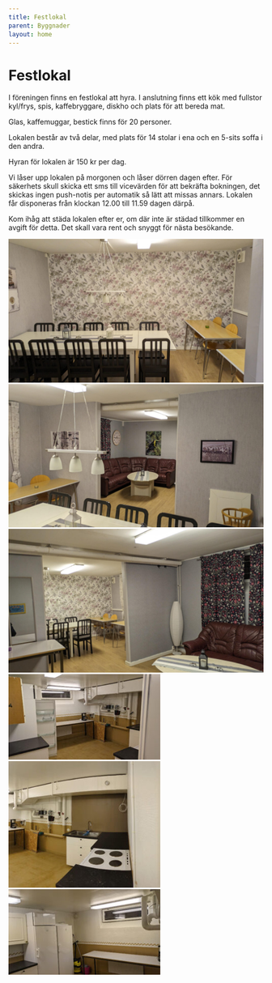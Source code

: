 ```yaml
---
title: Festlokal
parent: Byggnader
layout: home
---
```


# Festlokal

I föreningen finns en festlokal att hyra. I anslutning finns ett kök med fullstor kyl/frys, spis, kaffebryggare, diskho och plats för att bereda mat.

Glas, kaffemuggar, bestick finns för 20 personer.

Lokalen består av två delar, med plats för 14 stolar i ena och en 5-sits soffa i den andra.

Hyran för lokalen är 150 kr per dag.

Vi låser upp lokalen på morgonen och låser dörren dagen efter. För säkerhets skull skicka ett sms till vicevärden för att bekräfta bokningen, det skickas ingen push-notis per automatik så lätt att missas annars. Lokalen får disponeras från klockan 12.00 till 11.59 dagen därpå.

Kom ihåg att städa lokalen efter er, om där inte är städad tillkommer en avgift för detta. Det skall vara rent och snyggt för nästa besökande.

![festlokal-1](assets/festlokal-1.jpg)
![festlokal-2](assets/festlokal-2.jpg)
![festlokal-3](assets/festlokal-3.jpg)
![festlokal-4](assets/festlokal-4.jpg)
![festlokal-5](assets/festlokal-5.jpg)
![festlokal-6](assets/festlokal-6.jpg)
